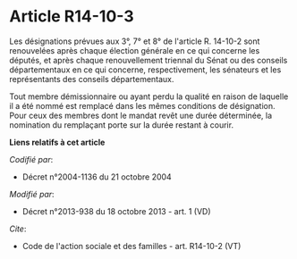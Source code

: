 # Article R14-10-3

Les désignations prévues aux 3°, 7° et 8° de l'article R. 14-10-2 sont renouvelées après chaque élection générale en ce qui
concerne les députés, et après chaque renouvellement triennal du Sénat ou des conseils départementaux en ce qui concerne,
respectivement, les sénateurs et les représentants des conseils départementaux. 

Tout membre démissionnaire ou ayant perdu la qualité en raison de laquelle il a été nommé est remplacé dans les mêmes
conditions de désignation. Pour ceux des membres dont le mandat revêt une durée déterminée, la nomination du remplaçant porte
sur la durée restant à courir.

**Liens relatifs à cet article**

_Codifié par_:

  - Décret n°2004-1136 du 21 octobre 2004

_Modifié par_:

  - Décret n°2013-938 du 18 octobre 2013 - art. 1 (VD)

_Cite_:

  - Code de l'action sociale et des familles - art. R14-10-2 (VT)
